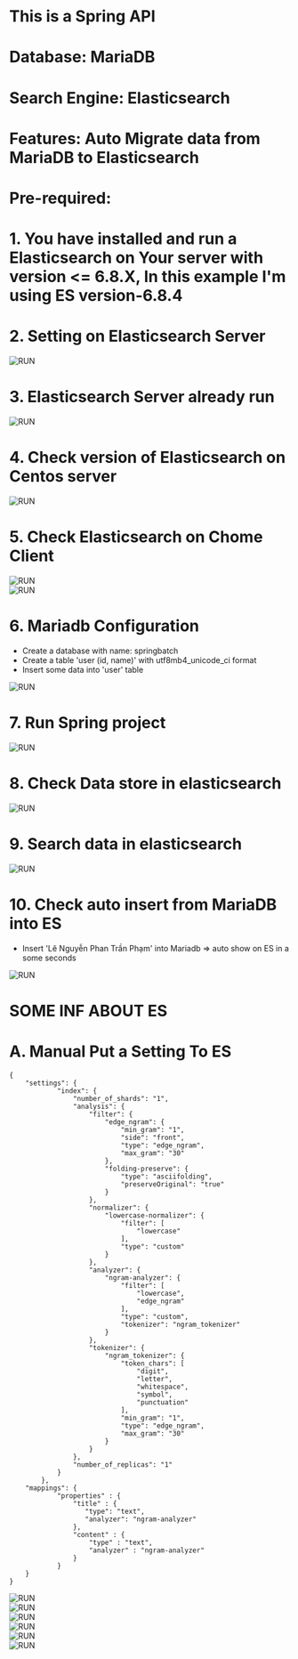 # This is a Spring API
# Database: MariaDB
# Search Engine: Elasticsearch
# Features: Auto Migrate data from MariaDB to Elasticsearch 

# Pre-required: 
# 1. You have installed and run a Elasticsearch on Your server with version <= 6.8.X, In this example I'm using ES version-6.8.4
# 2. Setting on Elasticsearch Server 
<img src="/docs/es_setting_server.png" alt="RUN"/>
<br/>

# 3. Elasticsearch Server already run
<img src="/docs/es_server_run.png" alt="RUN"/>
<br/>

# 4. Check version of Elasticsearch on Centos server 
<img src="/docs/es_server_version.png" alt="RUN"/>
<br/>

# 5. Check Elasticsearch on Chome Client
<img src="/docs/es_client1.png" alt="RUN"/>
<br/>
<img src="/docs/es_client2.png" alt="RUN"/>
<br/>

# 6. Mariadb Configuration
+ Create a database with name: springbatch
+ Create a table 'user (id, name)' with utf8mb4_unicode_ci format
+ Insert some data into 'user' table

<img src="/docs/mariadb_user_table_data.png" alt="RUN"/>
<br/>

# 7. Run Spring project 
<img src="/docs/spring_run.png" alt="RUN"/>
<br/>

# 8. Check Data store in elasticsearch 
<img src="/docs/es_client_check_data.png" alt="RUN"/>
<br/>

# 9. Search data in elasticsearch
<img src="/docs/search_data1.png" alt="RUN"/>
<br/>

# 10. Check auto insert from MariaDB into ES 
+ Insert 'Lê Nguyễn Phan Trần Phạm' into Mariadb => auto show on ES in a some seconds
<img src="/docs/new_es_inserted.png" alt="RUN"/>
<br/>



# SOME INF ABOUT ES 
# A. Manual Put a Setting To ES
```
{
    "settings": {
            "index": {
                "number_of_shards": "1",
                "analysis": {
                    "filter": {
                        "edge_ngram": {
                            "min_gram": "1",
                            "side": "front",
                            "type": "edge_ngram",
                            "max_gram": "30"
                        },
                        "folding-preserve": {
                            "type": "asciifolding",
                            "preserveOriginal": "true"
                        }
                    },
                    "normalizer": {
                        "lowercase-normalizer": {
                            "filter": [
                                "lowercase"
                            ],
                            "type": "custom"
                        }
                    },
                    "analyzer": {
                        "ngram-analyzer": {
                            "filter": [
                                "lowercase",
                                "edge_ngram"
                            ],
                            "type": "custom",
                            "tokenizer": "ngram_tokenizer"
                        }
                    },
                    "tokenizer": {
                        "ngram_tokenizer": {
                            "token_chars": [
                                "digit",
                                "letter",
                                "whitespace",
                                "symbol",
                                "punctuation"
                            ],
                            "min_gram": "1",
                            "type": "edge_ngram",
                            "max_gram": "30"
                        }
                    }
                },
                "number_of_replicas": "1"
            }
        },
    "mappings": {
            "properties" : {
                "title" : {
                   "type": "text",
                   "analyzer": "ngram-analyzer"
                },
                "content" : {
                    "type" : "text",
                    "analyzer" : "ngram-analyzer"
                }
            }   
    }
}
```
<img src="/docs/put_setting_es.png" alt="RUN"/>
<br/>

<img src="/docs/es_cf1.png" alt="RUN"/>
<br/>
<img src="/docs/es_cf2.png" alt="RUN"/>
<br/>
<img src="/docs/es_cf3.png" alt="RUN"/>
<br/>
<img src="/docs/es_cf4.png" alt="RUN"/>
<br/>
<img src="/docs/es_cf5.png" alt="RUN"/>
<br/>
